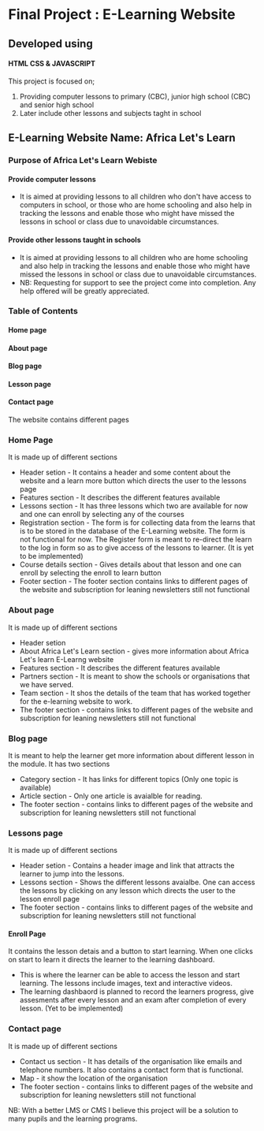 # Final Project : E-Learning Website
## Developed using
#### HTML CSS & JAVASCRIPT
This project is focused on; 
1. Providing computer lessons to primary (CBC), junior high school (CBC) and senior high school
2. Later include other lessons and subjects taght in school
## E-Learning Website Name: Africa Let's Learn
### Purpose of Africa Let's Learn Webiste
#### Provide computer lessons
* It is aimed at providing lessons to all children who don't have access to computers in school, or those who are home schooling and also help in tracking the lessons and enable those who might have missed the lessons in school or class due to unavoidable circumstances. 
#### Provide other lessons taught in schools
* It is aimed at providing lessons to all children who are home schooling and also help in tracking the lessons and enable those who might have missed the lessons in school or class due to unavoidable circumstances.
* NB: Requesting for support to see the project come into completion. Any help offered will be greatly appreciated. 
### Table of Contents
####  Home page
#### About page
#### Blog page
#### Lesson page
#### Contact page
The website contains different pages
### Home Page 
It is made up of different sections
* Header setion -
It contains a header and some content about the website and a learn more button which directs the user to the lessons page
* Features section - 
It describes the different features available
* Lessons section -
It has three lessons which two are available for now and one can enroll by selecting any of the courses
* Registration section -
The form is for collecting data from the learns that is to be stored in the database of the E-Learning website. The form is not functional for now.
The Register form is meant to re-direct the learn to the log in form so as to give access of the lessons to learner. (It is yet to be implemented)
* Course details section -
Gives details about that lesson and one can enroll by selecting the enroll to learn button
* Footer section - 
The footer section contains links to different pages of the website and subscription for leaning newsletters still not functional
### About page
It is made up of different sections
* Header setion
* About Africa Let's Learn section - gives more information about Africa Let's learn E-Learng website
* Features section - It describes the different features available
* Partners section - It is meant to show the schools or organisations that we have served.
* Team section - It shos the details of the team that has worked together for the e-learning website to work.
* The footer section - contains links to different pages of the website and subscription for leaning newsletters still not functional
### Blog page
It is meant to help the learner get more information about different lesson in the module. It has two sections
* Category section - It has links for different topics (Only one topic is available)
* Article section - Only one article is avaialble for reading.
* The footer section - contains links to different pages of the website and subscription for leaning newsletters still not functional
### Lessons page
It is made up of different sections
* Header setion - Contains a header image and link that attracts the learner to jump into the lessons.
* Lessons section - Shows the different lessons avaialbe. One can access the lessons by clicking on any lesson which directs the user to the lesson enroll page
* The footer section - contains links to different pages of the website and subscription for leaning newsletters still not functional
#### Enroll Page 
It contains the lesson detais and a button to start learning. When one clicks on start to learn it directs the learner to the learning dashboard.
* This is where the learner can be able to access the lesson and start learning. The lessons include images, text and  interactive videos.
* The learning dashbaord is planned to record the learners progress, give assesments after every lesson and an exam after completion of every lesson. (Yet to be implemented)
### Contact page
It is made up of different sections
* Contact us section - It has details of the organisation like emails and telephone numbers. It also contains a contact form that is functional.
* Map - it show the location of the organisation
* The footer section - contains links to different pages of the website and subscription for leaning newsletters still not functional

NB: With a better LMS or CMS I believe this project will be a solution to many pupils and the learning programs.

